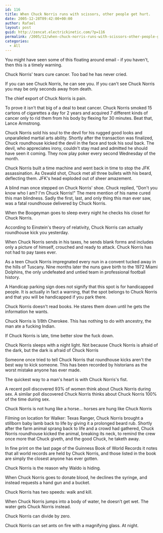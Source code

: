 ```yaml
---
id: 116
title: When Chuck Norris runs with scissors, other people get hurt.
date: 2005-12-28T09:42:00+00:00
author: Rafael
layout: post
guid: http://zencat.electrickinetic.com/?p=116
permalink: /2005/12/when-chuck-norris-runs-with-scissors-other-people-get-hurt/
categories:
  - All
---
```

You might have seen some of this floating around email - if you haven't, then this is a timely warning.

<center>
<img src="http://img.photobucket.com/albums/v384/zen_cat/chuck_nor_1_crop.jpg" alt="" /></center>Chuck Norris' tears cure cancer. Too bad he has never cried.

If you can see Chuck Norris, he can see you. If you can't see Chuck Norris you may be only seconds away from death.

The chief export of Chuck Norris is pain.

To prove it isn't that big of a deal to beat cancer. Chuck Norris smoked 15 cartons of cigarettes a day for 2 years and acquired 7 different kinds of cancer only to rid them from his body by flexing for 30 minutes. Beat that, Lance Armstrong.

Chuck Norris sold his soul to the devil for his rugged good looks and unparalleled martial arts ability. Shortly after the transaction was finalized, Chuck roundhouse kicked the devil in the face and took his soul back. The devil, who appreciates irony, couldn't stay mad and admitted he should have seen it coming. They now play poker every second Wednesday of the month.

Chuck Norris built a time machine and went back in time to stop the JFK assassination. As Oswald shot, Chuck met all three bullets with his beard, deflecting them. JFK's head exploded out of sheer amazement.

A blind man once stepped on Chuck Norris' shoe. Chuck replied, "Don't you know who I am? I'm Chuck Norris!" The mere mention of his name cured this man blindness. Sadly the first, last, and only thing this man ever saw, was a fatal roundhouse delivered by Chuck Norris.

When the Boogeyman goes to sleep every night he checks his closet for Chuck Norris.

According to Einstein's theory of relativity, Chuck Norris can actually roundhouse kick you yesterday.

When Chuck Norris sends in his taxes, he sends blank forms and includes only a picture of himself, crouched and ready to attack. Chuck Norris has not had to pay taxes ever.

<center>
<img src="http://img.photobucket.com/albums/v384/zen_cat/chuck_nor_2_crop.jpg" alt="" /></center>As a teen Chuck Norris impregnated every nun in a convent tucked away in the hills of Tuscany. Nine months later the nuns gave birth to the 1972 Miami Dolphins, the only undefeated and untied team in professional football history.

A Handicap parking sign does not signify that this spot is for handicapped people. It is actually in fact a warning, that the spot belongs to Chuck Norris and that you will be handicapped if you park there.

Chuck Norris doesn't read books. He stares them down until he gets the information he wants.

Chuck Norris is 1/8th Cherokee. This has nothing to do with ancestry, the man ate a fucking Indian.

If Chuck Norris is late, time better slow the fuck down.

Chuck Norris sleeps with a night light. Not because Chuck Norris is afraid of the dark, but the dark is afraid of Chuck Norris

<center>
<img src="http://img.photobucket.com/albums/v384/zen_cat/chuckcor1c.jpg" alt="" /></center>Someone once tried to tell Chuck Norris that roundhouse kicks aren't the best way to kick someone. This has been recorded by historians as the worst mistake anyone has ever made.

The quickest way to a man's heart is with Chuck Norris's fist.

A recent poll discovered 93% of women think about Chuck Norris during sex. A similar poll discovered Chuck Norris thinks about Chuck Norris 100% of the time during sex.

Chuck Norris is not hung like a horse... horses are hung like Chuck Norris

Filming on location for Walker: Texas Ranger, Chuck Norris brought a stillborn baby lamb back to life by giving it a prolonged beard rub. Shortly after the farm animal sprang back to life and a crowd had gathered, Chuck Norris roundhouse kicked the animal, breaking its neck, to remind the crew once more that Chuck giveth, and the good Chuck, he taketh away.

<center>
<img src="http://img.photobucket.com/albums/v384/zen_cat/chuck_nor_play_crop.jpg" alt="" /></center>In fine print on the last page of the Guinness Book of World Records it notes that all world records are held by Chuck Norris, and those listed in the book are simply the closest anyone has ever gotten.

Chuck Norris is the reason why Waldo is hiding.

When Chuck Norris goes to donate blood, he declines the syringe, and instead requests a hand gun and a bucket.

Chuck Norris has two speeds: walk and kill.

When Chuck Norris jumps into a body of water, he doesn’t get wet. The water gets Chuck Norris instead.

Chuck Norris can divide by zero.

Chuck Norris can set ants on fire with a magnifying glass. At night.